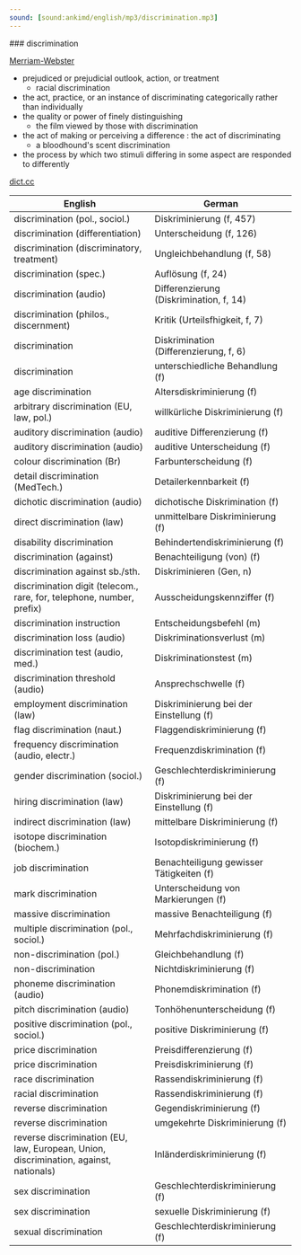 ```yaml
---
sound: [sound:ankimd/english/mp3/discrimination.mp3]
---
```


\### discrimination

[Merriam-Webster](https://www.merriam-webster.com/dictionary/discrimination)

- prejudiced or prejudicial outlook, action, or treatment
    - racial discrimination
- the act, practice, or an instance of discriminating categorically rather than individually
- the quality or power of finely distinguishing
    - the film viewed by those with discrimination
- the act of making or perceiving a difference : the act of discriminating
    - a bloodhound's scent discrimination
- the process by which two stimuli differing in some aspect are responded to differently

[dict.cc](https://www.dict.cc/discrimination)

| English        | German       |
| -------------- | ------------ |
| discrimination (pol., sociol.) | Diskriminierung (f, 457) |
| discrimination (differentiation) | Unterscheidung (f, 126) |
| discrimination (discriminatory, treatment) | Ungleichbehandlung (f, 58) |
| discrimination (spec.) | Auflösung (f, 24) |
| discrimination (audio) | Differenzierung (Diskrimination, f, 14) |
| discrimination (philos., discernment) | Kritik (Urteilsfhigkeit, f, 7) |
| discrimination | Diskrimination (Differenzierung, f, 6) |
| discrimination | unterschiedliche Behandlung (f) |
| age discrimination | Altersdiskriminierung (f) |
| arbitrary discrimination (EU, law, pol.) | willkürliche Diskriminierung (f) |
| auditory discrimination (audio) | auditive Differenzierung (f) |
| auditory discrimination (audio) | auditive Unterscheidung (f) |
| colour discrimination (Br) | Farbunterscheidung (f) |
| detail discrimination (MedTech.) | Detailerkennbarkeit (f) |
| dichotic discrimination (audio) | dichotische Diskrimination (f) |
| direct discrimination (law) | unmittelbare Diskriminierung (f) |
| disability discrimination | Behindertendiskriminierung (f) |
| discrimination (against) | Benachteiligung (von) (f) |
| discrimination against sb./sth. | Diskriminieren (Gen, n) |
| discrimination digit (telecom., rare, for, telephone, number, prefix) | Ausscheidungskennziffer <AKZ> (f) |
| discrimination instruction | Entscheidungsbefehl (m) |
| discrimination loss (audio) | Diskriminationsverlust (m) |
| discrimination test (audio, med.) | Diskriminationstest (m) |
| discrimination threshold (audio) | Ansprechschwelle (f) |
| employment discrimination (law) | Diskriminierung bei der Einstellung (f) |
| flag discrimination (naut.) | Flaggendiskriminierung (f) |
| frequency discrimination <FD> (audio, electr.) | Frequenzdiskrimination <FD> (f) |
| gender discrimination (sociol.) | Geschlechterdiskriminierung (f) |
| hiring discrimination (law) | Diskriminierung bei der Einstellung (f) |
| indirect discrimination (law) | mittelbare Diskriminierung (f) |
| isotope discrimination (biochem.) | Isotopdiskriminierung (f) |
| job discrimination | Benachteiligung gewisser Tätigkeiten (f) |
| mark discrimination | Unterscheidung von Markierungen (f) |
| massive discrimination | massive Benachteiligung (f) |
| multiple discrimination (pol., sociol.) | Mehrfachdiskriminierung (f) |
| non-discrimination (pol.) | Gleichbehandlung (f) |
| non-discrimination | Nichtdiskriminierung (f) |
| phoneme discrimination <PD> (audio) | Phonemdiskrimination <PD> (f) |
| pitch discrimination <PD> (audio) | Tonhöhenunterscheidung (f) |
| positive discrimination (pol., sociol.) | positive Diskriminierung (f) |
| price discrimination | Preisdifferenzierung (f) |
| price discrimination | Preisdiskriminierung (f) |
| race discrimination | Rassendiskriminierung (f) |
| racial discrimination | Rassendiskriminierung (f) |
| reverse discrimination | Gegendiskriminierung (f) |
| reverse discrimination | umgekehrte Diskriminierung (f) |
| reverse discrimination (EU, law, European, Union, discrimination, against, nationals) | Inländerdiskriminierung (f) |
| sex discrimination | Geschlechterdiskriminierung (f) |
| sex discrimination | sexuelle Diskriminierung (f) |
| sexual discrimination | Geschlechterdiskriminierung (f) |
